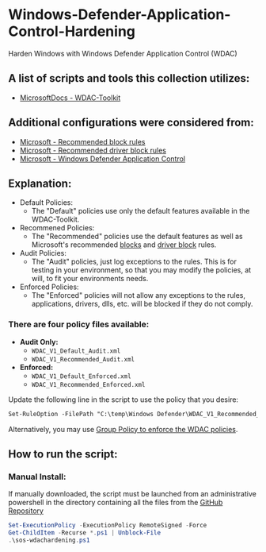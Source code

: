 # Windows-Defender-Application-Control-Hardening
 Harden Windows with Windows Defender Application Control (WDAC) 

## A list of scripts and tools this collection utilizes:
- [MicrosoftDocs - WDAC-Toolkit](https://github.com/MicrosoftDocs/WDAC-Toolkit)

## Additional configurations were considered from:
- [Microsoft - Recommended block rules](https://docs.microsoft.com/en-us/windows/security/threat-protection/windows-defender-application-control/microsoft-recommended-block-rules)
- [Microsoft - Recommended driver block rules](https://docs.microsoft.com/en-us/windows/security/threat-protection/windows-defender-application-control/microsoft-recommended-driver-block-rules)
- [Microsoft - Windows Defender Application Control](https://docs.microsoft.com/en-us/windows/security/threat-protection/windows-defender-application-control/windows-defender-application-control-design-guide)

## Explanation:
- Default Policies:
    - The "Default" policies use only the default features available in the WDAC-Toolkit.
- Recommened Policies:
    - The "Recommended" policies use the default features as well as Microsoft's recommended [blocks](https://docs.microsoft.com/en-us/windows/security/threat-protection/windows-defender-application-control/microsoft-recommended-block-rules) and [driver block](https://docs.microsoft.com/en-us/windows/security/threat-protection/windows-defender-application-control/microsoft-recommended-driver-block-rules) rules.
- Audit Policies:
    - The "Audit" policies, just log exceptions to the rules. This is for testing in your environment, so that you may modify the policies, at will, to fit your environments needs.
- Enforced Policies:
    - The "Enforced" policies will not allow any exceptions to the rules, applications, drivers, dlls, etc. will be blocked if they do not comply.

### There are four policy files available:
- **Audit Only:**
    - ```WDAC_V1_Default_Audit.xml```
    - ```WDAC_V1_Recommended_Audit.xml```
- **Enforced:**
    - ```WDAC_V1_Default_Enforced.xml```
    - ```WDAC_V1_Recommended_Enforced.xml```

Update the following line in the script to use the policy that you desire:

```ps
Set-RuleOption -FilePath "C:\temp\Windows Defender\WDAC_V1_Recommended_Enforced.xml" -Option 0
```

Alternatively, you may use [Group Policy to enforce the WDAC policies](https://docs.microsoft.com/en-us/windows/security/threat-protection/windows-defender-application-control/deploy-windows-defender-application-control-policies-using-group-policy).

## How to run the script:
### Manual Install:
If manually downloaded, the script must be launched from an administrative powershell in the directory containing all the files from the [GitHub Repository](https://github.com/simeononsecurity/Windows-Defender-Application-Control-Hardening/archive/main.zip)
```powershell
Set-ExecutionPolicy -ExecutionPolicy RemoteSigned -Force
Get-ChildItem -Recurse *.ps1 | Unblock-File
.\sos-wdachardening.ps1
```
